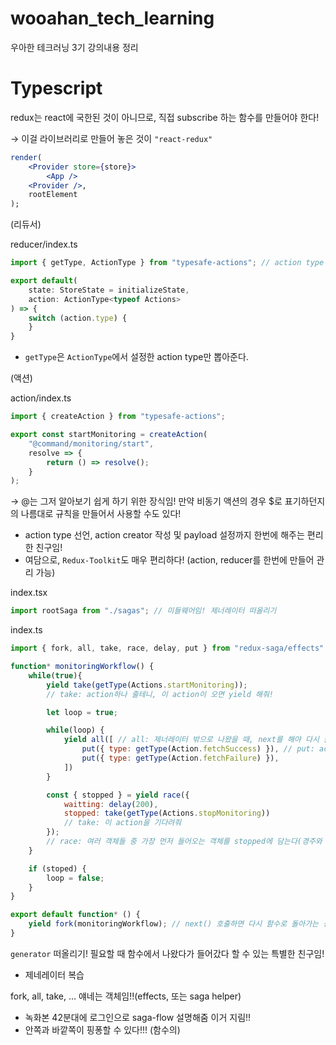 # wooahan_tech_learning
우아한 테크러닝 3기 강의내용 정리
# Typescript

redux는 react에 국한된 것이 아니므로, 직접 subscribe 하는 함수를 만들어야 한다!

→ 이걸 라이브러리로 만들어 놓은 것이 `"react-redux"`

```jsx
render(
	<Provider store={store}>
		<App />
	<Provider />,
	rootElement
);
```

(리듀서)

reducer/index.ts

```jsx
import { getType, ActionType } from "typesafe-actions"; // action type 유용하게 쓰게 해줌

export default(
	state: StoreState = initializeState,
	action: ActionType<typeof Actions>
) => {
	switch (action.type) {
	}
}
```

- `getType`은 `ActionType`에서 설정한 action type만 뽑아준다.

(액션)

action/index.ts

```jsx
import { createAction } from "typesafe-actions";

export const startMonitoring = createAction(
	"@command/monitoring/start",
	resolve => {
		return () => resolve();
	}
);
```

→ @는 그저 알아보기 쉽게 하기 위한 장식임! 만약 비동기 액션의 경우 $로 표기하던지의 나름대로 규칙을 만들어서 사용할 수도 있다!

- action type 선언, action creator 작성 및 payload 설정까지 한번에 해주는 편리한 친구임!
- 여담으로, `Redux-Toolkit`도 매우 편리하다! (action, reducer를 한번에 만들어 관리 가능)

index.tsx

```jsx
import rootSaga from "./sagas"; // 미들웨어임! 제너레이터 떠올리기

```

index.ts

```jsx
import { fork, all, take, race, delay, put } from "redux-saga/effects" // saga 헬퍼

function* monitoringWorkflow() {
	while(true){
		yield take(getType(Actions.startMonitoring)); 
		// take: action하나 줄테니, 이 action이 오면 yield 해줘!

		let loop = true;

		while(loop) {
			yield all([ // all: 제너레이터 밖으로 나왔을 때, next를 해야 다시 들어올것임. 이때 action 여러개를 받아올 때 사용
				put({ type: getType(Action.fetchSuccess) }), // put: action을 dispatch 해줌
				put({ type: getType(Action.fetchFailure) }),
			])
		}

		const { stopped } = yield race({
			waitting: delay(200),
			stopped: take(getType(Actions.stopMonitoring))
			// take: 이 action을 기다려줘
		});
		// race: 여러 객체들 중 가장 먼저 들어오는 객체를 stopped에 담는다(경주와 비슷! 가장 먼저 응답오는 친구를 반환)
	}

	if (stoped) {
		loop = false;
	}
} 

export default function* () {
	yield fork(monitoringWorkflow); // next() 호출하면 다시 함수로 돌아가는 상태에서 멈춤!(fork)
}
```

`generator` 떠올리기! 필요할 때 함수에서 나왔다가 들어갔다 할 수 있는 특별한 친구임!

- 제네레이터 복습

fork, all, take, ... 얘네는 객체임!!(effects, 또는 saga helper)

- 녹화본 42분대에 로그인으로 saga-flow 설명해줌 이거 지림!!
- 안쪽과 바깥쪽이 핑퐁할 수 있다!!! (함수의)
